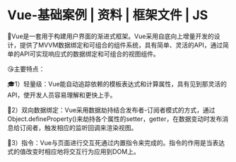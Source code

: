 # Vue-基础案例 | 资料 | 框架文件 | JS

🐺Vue是一套用于构建用户界面的渐进式框架。Vue采用自底向上增量开发的设计，提供了MVVM数据绑定和可组合的组件系统，具有简单、灵活的API，通过简单的API可实现响应式的数据绑定和可组合的视图组件。

😘主要特点：

🎓1）轻量级：Vue能自动追踪依赖的模板表达式和计算属性，具有见到那灵活的API，使开发人员容易理解和更快上手。

🎁2）双向数据绑定：Vue采用数据劫持结合发布者-订阅者模式的方式，通过Object.defineProperty()来劫持各个属性的setter，getter，在数据变动时发布消息给订阅者，触发相应的监听回调来渲染视图。

🎉3）指令：Vue与页面进行交互死通过内置指令来完成的。指令的作用是当表达式的值改变时相应地将交互行为应用到DOM上。
